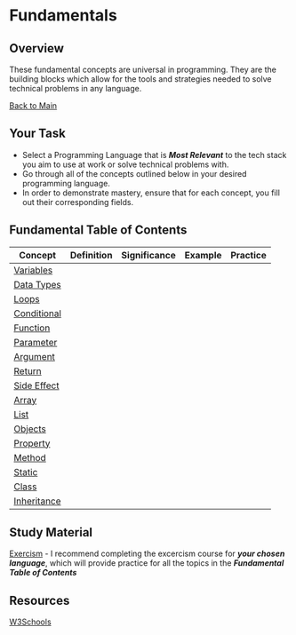 # Fundamentals

## Overview
These fundamental concepts are universal in programming. They are the building blocks which allow for the tools and strategies needed to solve technical problems in any language. 

[Back to Main](../README.md)

## Your Task
- Select a Programming Language that is ***Most Relevant*** to the tech stack you aim to use at work or solve technical problems with. 
- Go through all of the concepts outlined below in your desired programming language. 
- In order to demonstrate mastery, ensure that for each concept, you fill out their corresponding fields. 

## Fundamental Table of Contents

| Concept | Definition | Significance | Example | Practice |
| ----------------- | -------- | -------- | -------- | -------- |
| [Variables](https://www.w3schools.com/js/js_variables.asp) |  |  |  |  |
| [Data Types](https://www.w3schools.com/js/js_datatypes.asp) |  |  |  |  |
| [Loops](https://www.w3schools.com/js/js_loop_for.asp) |  |  |  |  |
| [Conditional](https://www.w3schools.com/js/js_if_else.asp) |  |  |  |  |
| [Function](https://www.w3schools.com/js/js_functions.asp) |  |  |  |  |
| [Parameter](#value6) |  |  |  |  |
| [Argument](#value7) |  |  |  |  |
| [Return](#value8) |  |  |  |  |
| [Side Effect](#value9) |  |  |  |  |
| [Array](#value10) |  |  |  |  |
| [List](#value11) |  |  |  |  |
| [Objects](#value12) |  |  |  |  |
| [Property](#value13) |  |  |  |  |
| [Method](#value14) |  |  |  |  |
| [Static](#value15) |  |  |  |  |
| [Class](#value16) |  |  |  |  |
| [Inheritance](#value17) |  |  |  |  |

## Study Material 

[Exercism](http://exercism.org/) - I recommend completing the excercism course for ***your chosen language***, which will provide practice for all the topics in the ***Fundamental Table of Contents***

## Resources

[W3Schools](https://www.w3schools.com/)

